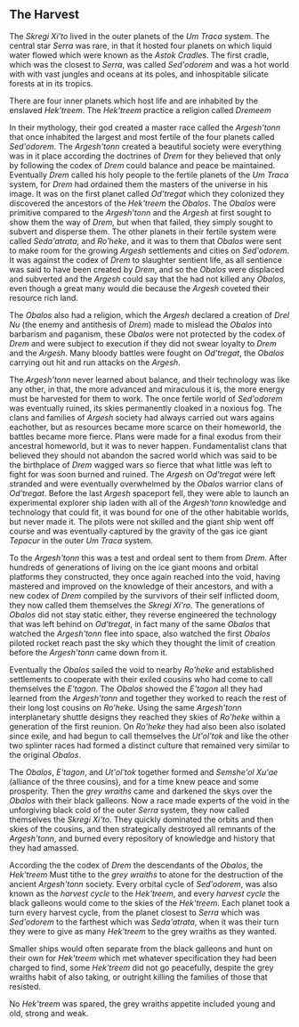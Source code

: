## The Harvest

The _Skregi Xi'to_ lived in the outer planets of the _Um Traca_ system. The central star _Serra_ was rare, in that it hosted four planets on which liquid water flowed which were known as the _Astok Cradles_. The first cradle, which was the closest to _Serra_, was called _Sed'odorem_ and was a hot world with with vast jungles and oceans at its poles, and inhospitable silicate forests at in its tropics.

There are four inner planets which host life and are inhabited by the enslaved _Hek'treem_. The _Hek'treem_ practice a religion called _Dremeem_

In their mythology, their god created a master race called the _Argesh'tonn_ that once inhabited the largest and most fertile of the four planets called _Sed'odorem_. The _Argesh'tonn_ created a beautiful society were everything was in it place according the doctrines of _Drem_ for they believed that only by following the codex of _Drem_ could balance and peace be maintained. Eventually _Drem_ called his holy people to the fertile planets of the _Um Traca_ system, for _Drem_ had ordained them the masters of the universe in his image. It was on the first planet called _Od'tregat_ which they colonized they discovered the ancestors of the _Hek'treem_ the _Obalos_. The _Obalos_ were primitive compared to the _Argesh'tonn_ and the _Argesh_ at first sought to show them the way of _Drem_, but when that failed, they simply sought to subvert and disperse them. The other planets in their fertile system were called _Seda'atrata_, and _Ro'heke_, and it was to them that _Obalos_ were sent to make room for the growing _Argesh_ settlements and cities on _Sed'odorem_. It was against the codex of _Drem_ to slaughter sentient life, as all sentience was said to have been created by _Drem_, and so the _Obalos_ were displaced and subverted and the _Argesh_ could say that the had not killed any _Obalos_, even though a great many would die because the _Argesh_ coveted their resource rich land.

The _Obalos_ also had a religion, which the _Argesh_ declared a creation of _Drel Nu_ (the enemy and antithesis of _Drem_) made to mislead the _Obalos_ into barbarism and paganism, these _Obalos_ were not protected by the codex of _Drem_ and were subject to execution if they did not swear loyalty to _Drem_ and the _Argesh_. Many bloody battles were fought on _Od'tregat_, the _Obalos_ carrying out hit and run attacks on the _Argesh_.

The _Argesh'tonn_ never learned about balance, and their technology was like any other, in that, the more advanced and miraculous it is, the more energy must be harvested for them to work. The once fertile world of _Sed'odorem_ was eventually ruined, its skies permanently cloaked in a noxious fog. The clans and families of _Argesh_ society had always carried out wars agains eachother, but as resources became more scarce on their homeworld, the battles became more fierce. Plans were made for a final exodus from their ancestral homeworld, but it was to never happen. Fundamentalist clans that believed they should not abandon the sacred world which was said to be the birthplace of _Drem_ wagged wars so fierce that what little was left to fight for was soon burned and ruined. The _Argesh_ on _Od'tregat_ were left stranded and were eventually overwhelmed by the _Obalos_ warrior clans of _Od'tregat_. Before the last _Argesh_ spaceport fell, they were able to launch an experimental explorer ship laden with all of the _Argesh'tonn_ knowledge and technology that could fit, it was bound for one of the other habitable worlds, but never made it. The pilots were not skilled and the giant ship went off course and was eventually captured by the gravity of the gas ice giant _Tepacur_ in the outer _Um Traca_ system.

To the _Argesh'tonn_ this was a test and ordeal sent to them from _Drem_. After hundreds of generations of living on the ice giant moons and orbital platforms they constructed, they once again reached into the void, having mastered and improved on the knowledge of their ancestors, and with a new codex of _Drem_ compiled by the survivors of their self inflicted doom, they now called them themselves the _Skregi Xi'ro_. The generations of _Obalos_ did not stay static either, they reverse engineered the technology that was left behind on _Od'tregat_, in fact many of the same _Obalos_ that watched the _Argesh'tonn_ flee into space, also watched the first _Obalos_ piloted rocket reach past the sky which they thought the limit of creation before the _Argesh'tonn_ came down from it.

Eventually the _Obalos_ sailed the void to nearby _Ro'heke_ and established settlements to cooperate with their exiled cousins who had come to call themselves the _E'tagon_. The _Obalos_ showed the _E'tagon_ all they had learned from the _Argesh'tonn_ and together they worked to reach the rest of their long lost cousins on _Ro'heke_. Using the same _Argesh'tonn_ interplanetary shuttle designs they reached they skies of _Ro'heke_ within a generation of the first reunion. On _Ro'heke_ they had also been also isolated since exile, and had begun to call themselves
the _Ut'ol'tok_ and like the other two splinter races had formed a distinct culture that remained very similar to the original _Obalos_.

The _Obalos_, _E'tagon_, and _Ut'ol'tok_ together formed and _Semshe'ol Xu'ae_ (alliance of the three cousins), and for a time knew peace and some prosperity. Then the _grey wraiths_ came and darkened the skys over the _Obalos_ with their black galleons. Now a race made experts of the void in the unforgiving black cold of the outer _Serra_ system, they now called themselves the _Skregi Xi'to_. They quickly dominated the orbits and then skies of the cousins, and then strategically destroyed all remnants of the _Argesh'tonn_, and burned every repository of knowledge and history that they had amassed.

According the the codex of _Drem_ the descendants of the _Obalos_, the _Hek'treem_ Must tithe to the _grey wraiths_ to atone for the destruction of the ancient _Argesh'tonn_ society. Every orbital cycle of _Sed'odorem_, was also known as the _harvest cycle_ to the _Hek'treem_, and every _harvest cycle_ the black galleons would come to the skies of the _Hek'treem_. Each planet took a turn every harvest cycle, from the planet closest to _Serra_ which was _Sed'odorem_ to the farthest which was _Seda'atrata_, when it was their turn they were to give as many _Hek'treem_ to the grey wraiths as they wanted.

Smaller ships would often separate from the black galleons and hunt on their own for _Hek'treem_ which met whatever specification they had been charged to find, some _Hek'treem_ did not go peacefully, despite the grey wraiths habit of also taking, or outright killing the families of those that resisted.

No _Hek'treem_ was spared, the grey wraiths appetite included young and old, strong and weak.
